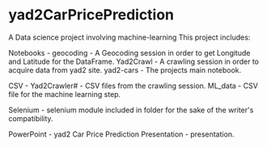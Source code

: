 # yad2CarPricePrediction
A Data science project involving machine-learning
This project includes:

Notebooks - 
geocoding - A Geocoding session in order to get Longitude and Latitude for the DataFrame.
Yad2Crawl - A crawling session in order to acquire data from yad2 site.
yad2-cars - The projects main notebook.

CSV - 
Yad2Crawler# - CSV files from the crawling session.
ML_data - CSV file for the machine learning step.

Selenium -
selenium module included in folder for the sake of the writer's compatibility.

PowerPoint -
yad2 Car Price Prediction Presentation - presentation.


